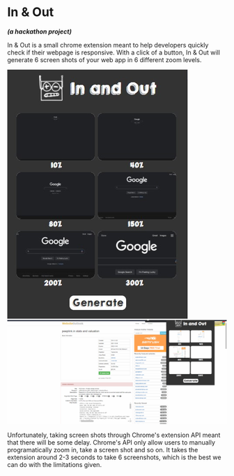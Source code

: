 # In & Out
***(a hackathon project)***

In & Out is a small chrome extension meant to help developers quickly check if their webpage is responsive.
With a click of a button, In & Out will generate 6 screen shots of your web app in 6 different zoom levels.

![](./screenshots/main.jpg)
![](./screenshots/main.gif)

Unfortunately, taking screen shots through Chrome's extension API meant that there will be some delay. Chrome's API only allow users to manually programatically zoom in, take a screen shot and so on. It takes the extension around 2-3 seconds to take 6 screenshots, which is the best we can do with the limitations given.
